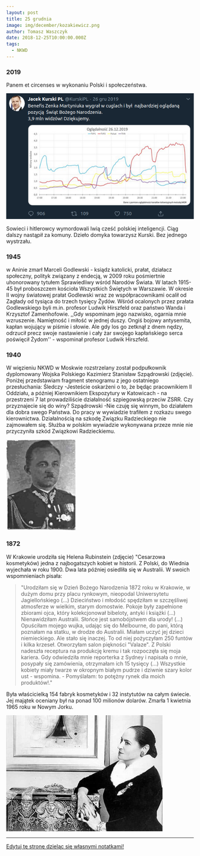 ```yaml
---
layout: post
title: 25 grudnia
image: img/december/kozakiewicz.png
author: Tomasz Waszczyk
date: 2018-12-25T10:00:00.000Z
tags:
  - NKWD
---
```


### 2019

Panem et circenses w wykonaniu Polski i społeczeństwa.

<img src="./img/december/kurski.png"/><br>

Sowieci i hitlerowcy wymordowali lwią cześć polskiej inteligencji. Ciąg dalszy nastąpił za komuny. Dzieło domyka towarzysz Kurski. Bez jednego wystrzału.

### 1945

w Aninie zmarł Marceli Godlewski - ksiądz katolicki, prałat, działacz społeczny, polityk związany z endecją, w 2009 roku pośmiertnie uhonorowany tytułem Sprawiedliwy wśród Narodów Świata. W latach 1915-45 był proboszczem kościoła Wszystkich Świętych w Warszawie. W okresie II wojny światowej prałat Godlewski wraz ze współpracownikami ocalił od Zagłady od tysiąca do trzech tysięcy Żydów. Wśród ocalonych przez prałata Godlewskiego byli m.in. profesor Ludwik Hirszfeld oraz państwo Wanda i Krzysztof Zamenhofowie. ,,Gdy wspominam jego nazwisko, ogarnia mnie wzruszenie. Namiętność i miłość w jednej duszy. Ongiś bojowy antysemita, kapłan wojujący w piśmie i słowie. Ale gdy los go zetknął z dnem nędzy, odrzucił precz swoje nastawienie i cały żar swojego kapłańskiego serca poświęcił Żydom'' - wspominał profesor Ludwik Hirszfeld.


### 1940

W więzieniu NKWD w Moskwie rozstrzelany został podpułkownik dyplomowany Wojska Polskiego Kazimierz Stanisław Szpądrowski (zdjęcie).
Poniżej przedstawiam fragment stenogramu z jego ostatniego przesłuchania:
Śledczy
-Jesteście oskarżeni o to, że będąc pracownikiem lI Oddziału, a później Kierownikiem Ekspozytury w Katowicach - na przestrzeni 7 lat prowadziliście działalność szpiegowską przeciw ZSRR. Czy przyznajecie się do winy?
Szpądrowski
-Nie czuję się winnym, bo działałem dla dobra swego Państwa. Do pracy w wywiadzie trafiłem z rozkazu swego kierownictwa. Działalnością na szkodę Związku Radzieckiego nie zajmowałem się. Służba w polskim wywiadzie wykonywana przeze mnie nie przyczyniła szkód Związkowi Radzieckiemu.

<img src="./img/december/szpadrowski.jpg"/><br>

### 1872

W Krakowie urodziła się Helena Rubinstein (zdjęcie) "Cesarzowa kosmetyków) jedna z najbogatszych kobiet w historii. Z Polski, do Wiednia wyjechała w roku 1900. Dwa lata później osiedliła się w Australii.
W swoich wspomnieniach pisała:
> "Urodziłam się w Dzień Bożego Narodzenia 1872 roku w Krakowie, w dużym domu przy placu rynkowym, nieopodal Uniwersytetu Jagiellońskiego (...) Dzieciństwo i młodość spędziłam w szczęśliwej atmosferze w wielkim, starym domostwie. Pokoje były zapełnione zbiorami ojca, który kolekcjonował bibeloty, antyki i książki (...) Nienawidziłam Australii. Słońce jest samobójstwem dla urody! (...) Opuściłam mojego wujka, udając się do Melbourne, do pani, którą poznałam na statku, w drodze do Australii. Miałam uczyć jej dzieci niemieckiego. Ale stało się inaczej. To od niej pożyczyłam 250 funtów i kilka krzeseł. Otworzyłam salon piękności "Valaze". Z Polski nadeszła receptura na produkcję kremu i tak rozpoczęła się moja kariera. Gdy odwiedziła mnie reporterka z Sydney i napisała o mnie, posypały się zamówienia, otrzymałam ich 15 tysięcy (...) Wszystkie kobiety miały twarze w okropnym białym pudrze i dziwnie szary kolor ust - wspomina. - Pomyślałam: to potężny rynek dla moich produktów!."

Była właścicielką 154 fabryk kosmetyków i 32 instytutów na całym świecie. Jej majątek oceniany był na ponad 100 milionów dolarów.
Zmarła 1 kwietnia 1965 roku w Nowym Jorku.

<img src="./img/december/rubinstein.jpg"/><br>

---

<a href="https://github.com/TomaszWaszczyk/historia.waszczyk.com/edit/master/src/content/december-8.md" target="_blank">Edytuj tę stronę dzieląc się własnymi notatkami!</a>
